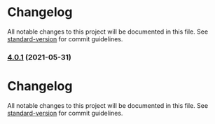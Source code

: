 # Changelog

All notable changes to this project will be documented in this file. See [standard-version](https://github.com/conventional-changelog/standard-version) for commit guidelines.

### [4.0.1](https://github.com/doubtfire-lms/doubtfire-deploy/compare/v4.0.0...v4.0.1) (2021-05-31)

# Changelog

All notable changes to this project will be documented in this file. See [standard-version](https://github.com/conventional-changelog/standard-version) for commit guidelines.
